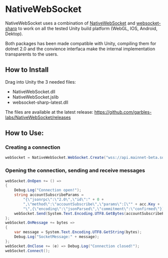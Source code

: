 # NativeWebSocket

NativeWebSocket uses a combination of [NativeWebSocket](https://github.com/endel/NativeWebSocket) and [websocket-sharp](https://github.com/sta/websocket-sharp) to work on all the tested Unity build platform (WebGL, IOS, Android, Dektop).

Both packages has been made compatible with Unity, compiling them for dotnet 2.0 and the convience interfaca make the internal implementation transparents to the users.

## How to Install

Drag into Unity the 3 needed files:

- NativeWebSocket.dll
- NativeWebSocket.jslib
- websocket-sharp-latest.dll

The files are available at the latest release: https://github.com/garbles-labs/NativeWebSocket/releases


## How to Use:


### Creating a connection

```csharp
webSocket = NativeWebSocket.WebSocket.Create("wss://api.mainnet-beta.solana.com:443");
```

### Opening the connection, sending and receive messages

```csharp
webSocket.OnOpen += () =>
{
    Debug.Log("Connection open!");
    string accountSubscribeParams =
        "{\"jsonrpc\":\"2.0\",\"id\":" + 0 +
        ",\"method\":\"accountSubscribe\",\"params\":[\"" + acc.Key +
        "\",{\"encoding\":\"jsonParsed\",\"commitment\":\"confirmed\"}]}";
    webSocket.Send(System.Text.Encoding.UTF8.GetBytes(accountSubscribeParams)).RunSynchronously();
};
webSocket.OnMessage += bytes =>
{
    var message = System.Text.Encoding.UTF8.GetString(bytes);
    Debug.Log("SocketMessage:" + message);
};
webSocket.OnClose += (e) => Debug.Log("Connection closed!");
webSocket.Connect();
```


